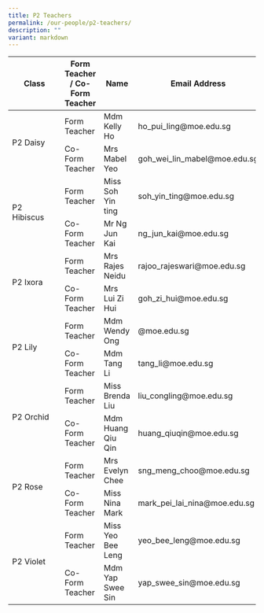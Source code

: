 ```yaml
---
title: P2 Teachers
permalink: /our-people/p2-teachers/
description: ""
variant: markdown
---
```

<table>
<thead>
  <tr>
    <th>Class</th>
    <th>Form Teacher / Co-Form Teacher</th>
    <th>Name</th>
    <th>Email Address</th>
  </tr>
</thead>
<tbody>
  <tr>
    <td rowspan="2">P2 Daisy</td>
    <td>Form Teacher</td>
    <td>Mdm Kelly Ho</td>
    <td>ho_pui_ling@moe.edu.sg</td>
  </tr>
  <tr>
    <td>Co-Form Teacher</td>
    <td>Mrs Mabel Yeo</td>
    <td>goh_wei_lin_mabel@moe.edu.sg</td>
  </tr>
  <tr>
    <td rowspan="2">P2 Hibiscus&nbsp;&nbsp;&nbsp;&nbsp;&nbsp;&nbsp;</td>
    <td>Form Teacher</td>
    <td>Miss Soh Yin ting</td>
    <td>soh_yin_ting@moe.edu.sg</td>
  </tr>
  <tr>
    <td>Co-Form Teacher</td>
    <td>Mr Ng Jun Kai</td>
    <td>ng_jun_kai@moe.edu.sg</td>
  </tr>
  <tr>
    <td rowspan="2">P2 Ixora</td>
    <td>Form Teacher</td>
    <td>Mrs Rajes Neidu</td>
    <td>rajoo_rajeswari@moe.edu.sg</td>
  </tr>
  <tr>
    <td>Co-Form Teacher</td>
    <td>Mrs Lui Zi Hui</td>
    <td>goh_zi_hui@moe.edu.sg</td>
  </tr>
  <tr>
    <td rowspan="2">P2 Lily</td>
    <td>Form Teacher</td>
    <td>Mdm Wendy Ong</td>
    <td>@moe.edu.sg</td>
  </tr>
  <tr>
    <td>Co-Form Teacher</td>
    <td>Mdm Tang Li</td>
    <td>tang_li@moe.edu.sg</td>
  </tr>
  <tr>
    <td rowspan="2">P2 Orchid</td>
    <td>Form Teacher</td>
    <td>Miss Brenda Liu</td>
    <td>liu_congling@moe.edu.sg</td>
  </tr>
  <tr>
    <td>Co-Form Teacher</td>
    <td>Mdm Huang Qiu Qin</td>
    <td>huang_qiuqin@moe.edu.sg</td>
  </tr>
  <tr>
    <td rowspan="2">P2 Rose</td>
    <td>Form Teacher</td>
    <td>Mrs Evelyn Chee</td>
    <td>sng_meng_choo@moe.edu.sg</td>
  </tr>
  <tr>
    <td>Co-Form Teacher</td>
    <td>Miss Nina Mark</td>
    <td>mark_pei_lai_nina@moe.edu.sg</td>
  </tr>
  <tr>
    <td rowspan="2">P2 Violet</td>
    <td>Form Teacher</td>
    <td>Miss Yeo Bee Leng</td>
    <td>yeo_bee_leng@moe.edu.sg</td>
  </tr>
  <tr>
    <td>Co-Form Teacher</td>
    <td>Mdm Yap Swee Sin</td>
    <td>yap_swee_sin@moe.edu.sg</td>
  </tr>
</tbody>
</table>